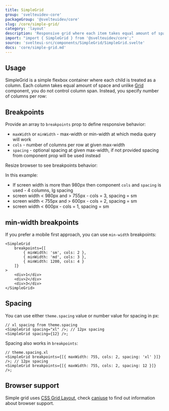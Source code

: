 ```yaml
---
title: SimpleGrid
group: 'svelteuidev-core'
packageGroup: '@svelteuidev/core'
slug: /core/simple-grid/
category: 'layout'
description: 'Responsive grid where each item takes equal amount of space'
import: "import { SimpleGrid } from '@svelteuidev/core';"
source: 'svelteui-src/components/SimpleGrid/SimpleGrid.svelte'
docs: 'core/simple-grid.md'
---
```


<script>
    import { Demo, SimpleGridDemos } from '@svelteuidev/demos';
    import { Heading } from 'components';
</script>

<Heading />

## Usage

SimpleGrid is a simple flexbox container where each child is treated as a column. Each column takes equal amount of space and unlike [Grid](/core/grid/) component, you do not control column span. Instead, you specify number of columns per row:

<Demo demo={SimpleGridDemos.configurator} />

## Breakpoints

Provide an array to `breakpoints` prop to define responsive behavior:

- `maxWidth` or `minWidth` - max-width or min-width at which media query will work
- `cols` - number of columns per row at given max-width
- `spacing` - optional spacing at given max-width, if not provided spacing from component prop will be used instead

Resize browser to see breakpoints behavior:

<Demo demo={SimpleGridDemos.breakpoints} />

In this example:

- If screen width is more than 980px then component `cols` and `spacing` is used - 4 columns, lg spacing
- screen width < 980px and > 755px - cols = 3, spacing = sm
- screen width < 755px and > 600px - cols = 2, spacing = sm
- screen width < 600px - cols = 1, spacing = sm

## min-width breakpoints

If you prefer a mobile first approach, you can use `min-width` breakpoints:

```svelte
<SimpleGrid
	breakpoints={[
		{ minWidth: 'sm', cols: 2 },
		{ minWidth: 'md', cols: 3 },
		{ minWidth: 1200, cols: 4 }
	]}
>
	<div>1</div>
	<div>2</div>
	<div>3</div>
</SimpleGrid>
```

## Spacing

You can use either `theme.spacing` value or number value for spacing in px:

```svelte
// xl spacing from theme.spacing
<SimpleGrid spacing="xl" />; // 12px spacing
<SimpleGrid spacing={12} />;
```

Spacing also works in `breakpoints`:

```svelte
// theme.spacing.xl
<SimpleGrid breakpoints={[{ maxWidth: 755, cols: 2, spacing: 'xl' }]} />; // 12px spacing
<SimpleGrid breakpoints={[{ maxWidth: 755, cols: 2, spacing: 12 }]} />;
```

## Browser support

Simple grid uses [CSS Grid Layout](https://developer.mozilla.org/en-US/docs/Web/CSS/CSS_Grid_Layout),
check [caniuse](https://caniuse.com/css-grid) to find out information about browser support.
